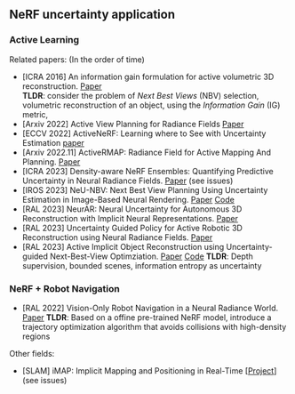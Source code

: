 ## NeRF uncertainty application

### Active Learning

Related papers: (In the order of time)
- [ICRA 2016] An information gain formulation for active volumetric 3D reconstruction. [Paper](https://rpg.ifi.uzh.ch/docs/ICRA16_Isler.pdf)    
    **TLDR**: consider the problem of *Next Best Views* (NBV) selection, volumetric reconstruction of an object, using the *Information Gain* (IG) metric, 
- [Arxiv 2022] Active View Planning for Radiance Fields [Paper](https://imrss2022.github.io/contributions/lin.pdf)
- [ECCV 2022] ActiveNeRF: Learning where to See with Uncertainty Estimation [paper](https://www.semanticscholar.org/paper/ActiveNeRF%3A-Learning-where-to-See-with-Uncertainty-Pan-Lai/8db41f201351f1040af6e7e2f01af5e89ce250ba)
- [Arxiv 2022.11] ActiveRMAP: Radiance Field for Active Mapping And Planning. [Paper](https://arxiv.org/pdf/2211.12656.pdf)
- [ICRA 2023] Density-aware NeRF Ensembles: Quantifying Predictive Uncertainty in Neural Radiance Fields. [Paper](https://arxiv.org/pdf/2209.08718.pdf) (see issues)
- [IROS 2023] NeU-NBV: Next Best View Planning Using Uncertainty Estimation
in Image-Based Neural Rendering. [Paper](https://arxiv.org/pdf/2303.01284.pdf) [Code](https://github.com/dmar-bonn/neu-nbv)
- [RAL 2023] NeurAR: Neural Uncertainty for Autonomous 3D
Reconstruction with Implicit Neural Representations. [Paper](https://arxiv.org/pdf/2207.10985.pdf)
- [RAL 2023] Uncertainty Guided Policy for Active Robotic 3D
Reconstruction using Neural Radiance Fields. [Paper](https://arxiv.org/pdf/2209.08409.pdf)
- [RAL 2023] Active Implicit Object Reconstruction using Uncertainty-guided Next-Best-View Optimziation. [Paper](https://arxiv.org/pdf/2303.16739.pdf) [Code](https://github.com/HITSZ-NRSL/ActiveImplicitRecon)
  **TLDR**: Depth supervision, bounded scenes, information entropy as uncertainty

### NeRF + Robot Navigation 
- [RAL 2022] Vision-Only Robot Navigation in a Neural Radiance World. [Paper](https://arxiv.org/pdf/2110.00168.pdf)
  **TLDR**: Based on a offine pre-trained NeRF model, introduce a trajectory optimization algorithm that avoids collisions with high-density regions

Other fields:
- [SLAM] iMAP: Implicit Mapping and Positioning in Real-Time [[Project](https://edgarsucar.github.io/iMAP/)] (see issues)
